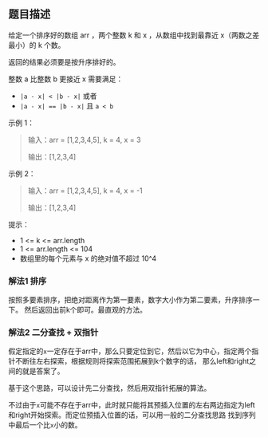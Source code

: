 ## 题目描述
给定一个排序好的数组 arr ，两个整数 k 和 x ，从数组中找到最靠近 x（两数之差最小）的 k 个数。

返回的结果必须要是按升序排好的。

整数 a 比整数 b 更接近 x 需要满足：

- `|a - x| < |b - x|` 或者
- `|a - x| == |b - x|` 且 `a < b`
 

示例 1：
>输入：arr = [1,2,3,4,5], k = 4, x = 3
>
>输出：[1,2,3,4]

示例 2：
>输入：arr = [1,2,3,4,5], k = 4, x = -1
>
>输出：[1,2,3,4]
 

提示：
- 1 <= k <= arr.length
- 1 <= arr.length <= 104
- 数组里的每个元素与 x 的绝对值不超过 10^4

### 解法1 排序
按照多要素排序，把绝对距离作为第一要素，数字大小作为第二要素，升序排序一下。
然后返回出前k个即可。最直观的方法。

### 解法2 二分查找 + 双指针
假定指定的`x`一定存在于arr中，那么只要定位到它，然后以它为中心，指定两个指针不断往左右探索，根据规则将探索范围拓展到k个数字的话，
那么left和right之间的就是答案了。

基于这个思路，可以设计先二分查找，然后用双指针拓展的算法。

不过由于`x`可能不存在于arr中，此时就只能将其预插入位置的左右两边指定为left和right开始探索。而定位预插入位置的话，可以用一般的二分查找思路
找到序列中最后一个比`x`小的数。

